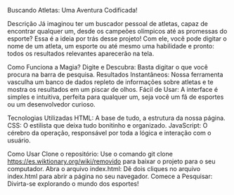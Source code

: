 Buscando Atletas: Uma Aventura Codificada!

Descrição
Já imaginou ter um buscador pessoal de atletas, capaz de encontrar qualquer um, desde os campeões olímpicos até as promessas do esporte? Essa é a ideia por trás desse projeto! Com ele, você pode digitar o nome de um atleta, um esporte ou até mesmo uma habilidade e pronto: todos os resultados relevantes aparecerão na tela.

Como Funciona a Magia?
Digite e Descubra: Basta digitar o que você procura na barra de pesquisa.
Resultados Instantâneos: Nossa ferramenta vasculha um banco de dados repleto de informações sobre atletas e te mostra os resultados em um piscar de olhos.
Fácil de Usar: A interface é simples e intuitiva, perfeita para qualquer um, seja você um fã de esportes ou um desenvolvedor curioso.

Tecnologias Utilizadas
HTML: A base de tudo, a estrutura da nossa página.
CSS: O estilista que deixa tudo bonitinho e organizado.
JavaScript: O cérebro da operação, responsável por toda a lógica e interação com o usuário.

Como Usar
Clone o repositório: Use o comando git clone https://es.wiktionary.org/wiki/removido para baixar o projeto para o seu computador.
Abra o arquivo index.html: Dê dois cliques no arquivo index.html para abrir a página no seu navegador.
Comece a Pesquisar: Divirta-se explorando o mundo dos esportes!
